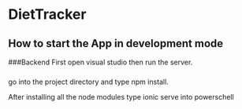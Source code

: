 # DietTracker

## How to start the App in development mode 

###Backend
First open visual studio then run the server.

###

go into the project directory and type npm install. 

After installing all the node modules type ionic serve into powerschell

